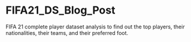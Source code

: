 # FIFA21_DS_Blog_Post
FIFA 21 complete player dataset analysis to find out the top players, their nationalities, their teams, and their preferred foot.
